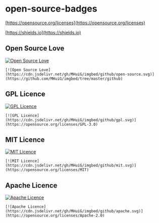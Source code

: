 # open-source-badges

[https://opensource.org/licenses](https://opensource.org/licenses)

[https://shields.io](https://shields.io)

## Open Source Love

[![Open Source Love](https://cdn.jsdelivr.net/gh/MHuiG/imgbed/github/open-source.svg)](https://github.com/MHuiG/imgbed/tree/master/github)

``` markedown
[![Open Source Love](https://cdn.jsdelivr.net/gh/MHuiG/imgbed/github/open-source.svg)](https://github.com/MHuiG/imgbed/tree/master/github)
```

## GPL Licence

[![GPL Licence](https://cdn.jsdelivr.net/gh/MHuiG/imgbed/github/gpl.svg)](https://opensource.org/licenses/GPL-3.0)

``` markedown
[![GPL Licence](https://cdn.jsdelivr.net/gh/MHuiG/imgbed/github/gpl.svg)](https://opensource.org/licenses/GPL-3.0)
```

## MIT Licence

[![MIT Licence](https://cdn.jsdelivr.net/gh/MHuiG/imgbed/github/mit.svg)](https://opensource.org/licenses/MIT)

``` markedown
[![MIT Licence](https://cdn.jsdelivr.net/gh/MHuiG/imgbed/github/mit.svg)](https://opensource.org/licenses/MIT)
```

## Apache Licence

[![Apache Licence](https://cdn.jsdelivr.net/gh/MHuiG/imgbed/github/apache.svg)](https://opensource.org/licenses/Apache-2.0)

``` markedown
[![Apache Licence](https://cdn.jsdelivr.net/gh/MHuiG/imgbed/github/apache.svg)](https://opensource.org/licenses/Apache-2.0)
```
